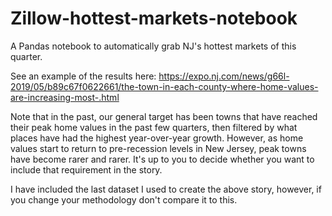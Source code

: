 # Zillow-hottest-markets-notebook
A Pandas notebook to automatically grab NJ's hottest markets of this quarter.

See an example of the results here: https://expo.nj.com/news/g66l-2019/05/b89c67f0622661/the-town-in-each-county-where-home-values-are-increasing-most-.html

Note that in the past, our general target has been towns that have reached their peak home values in the past few quarters, then filtered by what places have had the highest year-over-year growth. However, as home values start to return to pre-recession levels in New Jersey, peak towns have become rarer and rarer. It's up to you to decide whether you want to include that requirement in the story.

I have included the last dataset I used to create the above story, however, if you change your methodology don't compare it to this.
